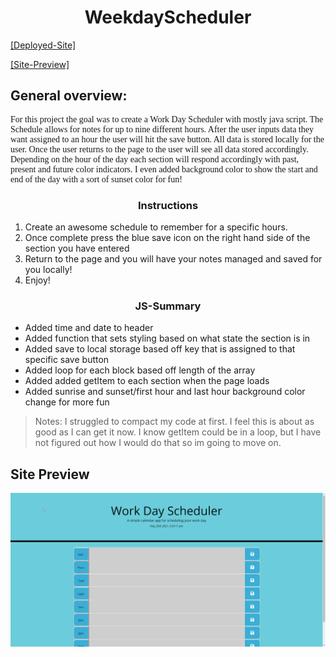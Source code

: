<h1 style="text-align: center;">WeekdayScheduler</h1>

[[Deployed-Site]](https://jdogcrane.github.io/WeekdayScheduler/)

[[Site-Preview]](#Site-Preview)

## General overview: 

<p style="font-family:georgia"> 
For this project the goal was to create a Work Day Scheduler with mostly java script. The Schedule allows for notes for up to nine different hours. After the user inputs data they want assigned to an hour the user will hit the save button. All data is stored locally for the user. Once the user returns to the page to the user will see all data stored accordingly. Depending on the hour of the day each section will respond accordingly with past, present and future color indicators. I even added background color to show the start and end of the day with a sort of sunset color for fun!
<p>

<h3 style="text-align:center;">Instructions</h3>

1. Create an awesome schedule to remember for a specific hours.
2. Once complete press the blue save icon on the right hand side of the section you have entered
3. Return to the page and you will have your notes managed and saved for you locally!
4. Enjoy!

<h3 style="text-align:center;">JS-Summary</h3>

* Added time and date to header
* Added function that sets styling based on what state the section is in
* Added save to local storage based off key that is assigned to that specific save button
* Added loop for each block based off length of the array
* Added added getItem to each section when the page loads
* Added sunrise and sunset/first hour and last hour background color change for more fun

>Notes: I struggled to compact my code at first. I feel this is about as good as I can get it now. I know getItem could be in a loop, but I have not figured out how I would do that so im going to move on.

## Site Preview
![alt link= this is the place for the site preview](./assets/images/preview.gif)
